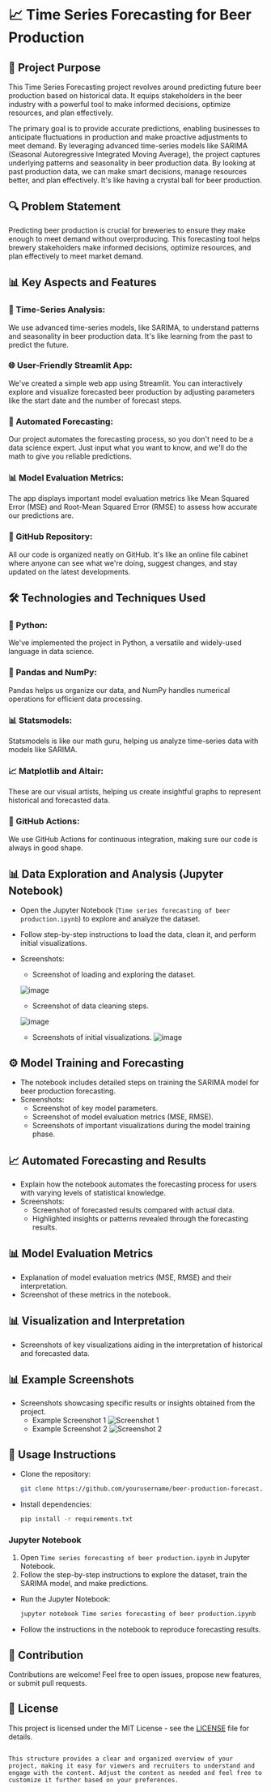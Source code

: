 # 📈 Time Series Forecasting for Beer Production

## 🚀 Project Purpose

This Time Series Forecasting project revolves around predicting future beer production based on historical data. It equips stakeholders in the beer industry with a powerful tool to make informed decisions, optimize resources, and plan effectively.

The primary goal is to provide accurate predictions, enabling businesses to anticipate fluctuations in production and make proactive adjustments to meet demand. By leveraging advanced time-series models like SARIMA (Seasonal Autoregressive Integrated Moving Average), the project captures underlying patterns and seasonality in beer production data. By looking at past production data, we can make smart decisions, manage resources better, and plan effectively. It's like having a crystal ball for beer production.
## 🔍 Problem Statement

Predicting beer production is crucial for breweries to ensure they make enough to meet demand without overproducing. This forecasting tool helps brewery stakeholders make informed decisions, optimize resources, and plan effectively to meet market demand.

## 📊 Key Aspects and Features

### 🔄 Time-Series Analysis:
We use advanced time-series models, like SARIMA, to understand patterns and seasonality in beer production data. It's like learning from the past to predict the future.

### 🌐 User-Friendly Streamlit App:
We've created a simple web app using Streamlit. You can interactively explore and visualize forecasted beer production by adjusting parameters like the start date and the number of forecast steps.

### 🤖 Automated Forecasting:
Our project automates the forecasting process, so you don't need to be a data science expert. Just input what you want to know, and we'll do the math to give you reliable predictions.

### 📊 Model Evaluation Metrics:
The app displays important model evaluation metrics like Mean Squared Error (MSE) and Root-Mean Squared Error (RMSE) to assess how accurate our predictions are.

### 📁 GitHub Repository:
All our code is organized neatly on GitHub. It's like an online file cabinet where anyone can see what we're doing, suggest changes, and stay updated on the latest developments.

## 🛠️ Technologies and Techniques Used

### 🐍 Python:
We've implemented the project in Python, a versatile and widely-used language in data science.

### 🐼 Pandas and NumPy:
Pandas helps us organize our data, and NumPy handles numerical operations for efficient data processing.

### 📊 Statsmodels:
Statsmodels is like our math guru, helping us analyze time-series data with models like SARIMA.

### 📈 Matplotlib and Altair:
These are our visual artists, helping us create insightful graphs to represent historical and forecasted data.

### 🔄 GitHub Actions:
We use GitHub Actions for continuous integration, making sure our code is always in good shape.


## 📊 Data Exploration and Analysis (Jupyter Notebook)
- Open the Jupyter Notebook (`Time series forecasting of beer production.ipynb`) to explore and analyze the dataset.
- Follow step-by-step instructions to load the data, clean it, and perform initial visualizations.
- Screenshots:
  - Screenshot of loading and exploring the dataset.

  ![image](https://github.com/Bidishabiswas1704/Sales_report/assets/140384850/c9755095-8d04-4c7a-8b12-e8a88d958fa9)

  - Screenshot of data cleaning steps.

  ![image](https://github.com/Bidishabiswas1704/Sales_report/assets/140384850/d0da514b-5ca8-4f98-aafe-1f4bec344f96)
  
  - Screenshots of initial visualizations.
  ![image](https://github.com/Bidishabiswas1704/Sales_report/assets/140384850/b3f143f9-da4f-44de-8caa-d416c873ff1d)

## ⚙️ Model Training and Forecasting
- The notebook includes detailed steps on training the SARIMA model for beer production forecasting.
- Screenshots:
  - Screenshot of key model parameters.
  - Screenshot of model evaluation metrics (MSE, RMSE).
  - Screenshots of important visualizations during the model training phase.

## 📈 Automated Forecasting and Results
- Explain how the notebook automates the forecasting process for users with varying levels of statistical knowledge.
- Screenshots:
  - Screenshot of forecasted results compared with actual data.
  - Highlighted insights or patterns revealed through the forecasting results.

## 📊 Model Evaluation Metrics
- Explanation of model evaluation metrics (MSE, RMSE) and their interpretation.
- Screenshot of these metrics in the notebook.

## 📊 Visualization and Interpretation
- Screenshots of key visualizations aiding in the interpretation of historical and forecasted data.

## 📊 Example Screenshots
- Screenshots showcasing specific results or insights obtained from the project.
  - Example Screenshot 1
    ![Screenshot 1](screenshots/screenshot1.png)
  - Example Screenshot 2
    ![Screenshot 2](screenshots/screenshot2.png)

## 📄 Usage Instructions
- Clone the repository:
  ```bash
  git clone https://github.com/yourusername/beer-production-forecast.git
  ```
- Install dependencies:
  ```bash
  pip install -r requirements.txt
  ```
### Jupyter Notebook
1. Open `Time series forecasting of beer production.ipynb` in Jupyter Notebook.
2. Follow the step-by-step instructions to explore the dataset, train the SARIMA model, and make predictions.

- Run the Jupyter Notebook:
  ```bash
  jupyter notebook Time series forecasting of beer production.ipynb
  ```
- Follow the instructions in the notebook to reproduce forecasting results.

## 🤝 Contribution
Contributions are welcome! Feel free to open issues, propose new features, or submit pull requests.

## 📜 License
This project is licensed under the MIT License - see the [LICENSE](LICENSE) file for details.
```

This structure provides a clear and organized overview of your project, making it easy for viewers and recruiters to understand and engage with the content. Adjust the content as needed and feel free to customize it further based on your preferences.


